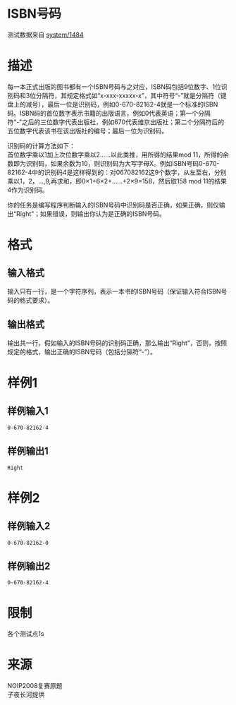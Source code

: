 
# ISBN号码

> 
测试数据来自 [system/1484](/p/1484)


# 描述

每一本正式出版的图书都有一个ISBN号码与之对应，ISBN码包括9位数字、1位识别码和3位分隔符，其规定格式如“x-xxx-xxxxx-x”，其中符号“-”就是分隔符（键盘上的减号），最后一位是识别码，例如0-670-82162-4就是一个标准的ISBN码。ISBN码的首位数字表示书籍的出版语言，例如0代表英语；第一个分隔符“-”之后的三位数字代表出版社，例如670代表维京出版社；第二个分隔符后的五位数字代表该书在该出版社的编号；最后一位为识别码。

识别码的计算方法如下：<br/>
首位数字乘以1加上次位数字乘以2……以此类推，用所得的结果mod 11，所得的余数即为识别码，如果余数为10，则识别码为大写字母X。例如ISBN号码0-670-82162-4中的识别码4是这样得到的：对067082162这9个数字，从左至右，分别乘以1，2，...,9,再求和，即0×1+6×2+……+2×9=158，然后取158 mod 11的结果4作为识别码。

你的任务是编写程序判断输入的ISBN号码中识别码是否正确，如果正确，则仅输出“Right”；如果错误，则输出你认为是正确的ISBN号码。

# 格式

## 输入格式

输入只有一行，是一个字符序列，表示一本书的ISBN号码（保证输入符合ISBN号码的格式要求）。

## 输出格式

输出共一行，假如输入的ISBN号码的识别码正确，那么输出“Right”，否则，按照规定的格式，输出正确的ISBN号码（包括分隔符“-”）。

# 样例1

## 样例输入1

```
0-670-82162-4

```

## 样例输出1

```
Right

```

# 样例2

## 样例输入2

```
0-670-82162-0

```

## 样例输出2

```
0-670-82162-4

```

# 限制

各个测试点1s

# 来源

NOIP2008复赛原题<br/>
子夜长河提供
